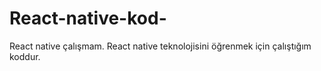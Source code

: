 # React-native-kod-
React native çalışmam.
React native teknolojisini öğrenmek için çalıştığım koddur.
